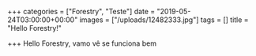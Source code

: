 +++
categories = ["Forestry", "Teste"]
date = "2019-05-24T03:00:00+00:00"
images = ["/uploads/12482333.jpg"]
tags = []
title = "Hello Forestry!"

+++
Hello Forestry, vamo vê se funciona bem